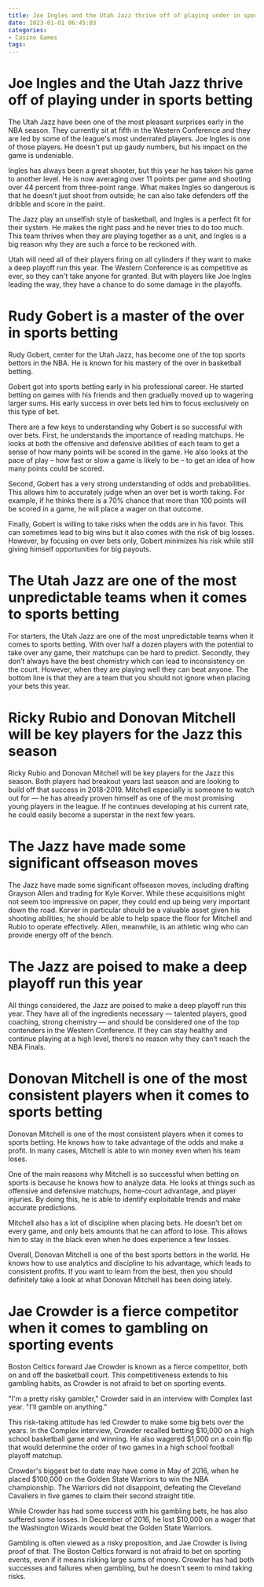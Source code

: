 ```yaml
---
title: Joe Ingles and the Utah Jazz thrive off of playing under in sports betting
date: 2023-01-01 06:45:03
categories:
- Casino Games
tags:
---
```



#  Joe Ingles and the Utah Jazz thrive off of playing under in sports betting

The Utah Jazz have been one of the most pleasant surprises early in the NBA season. They currently sit at fifth in the Western Conference and they are led by some of the league's most underrated players. Joe Ingles is one of those players. He doesn't put up gaudy numbers, but his impact on the game is undeniable.

Ingles has always been a great shooter, but this year he has taken his game to another level. He is now averaging over 11 points per game and shooting over 44 percent from three-point range. What makes Ingles so dangerous is that he doesn't just shoot from outside; he can also take defenders off the dribble and score in the paint.

The Jazz play an unselfish style of basketball, and Ingles is a perfect fit for their system. He makes the right pass and he never tries to do too much. This team thrives when they are playing together as a unit, and Ingles is a big reason why they are such a force to be reckoned with.

Utah will need all of their players firing on all cylinders if they want to make a deep playoff run this year. The Western Conference is as competitive as ever, so they can't take anyone for granted. But with players like Joe Ingles leading the way, they have a chance to do some damage in the playoffs.

#  Rudy Gobert is a master of the over in sports betting

Rudy Gobert, center for the Utah Jazz, has become one of the top sports bettors in the NBA. He is known for his mastery of the over in basketball betting.

Gobert got into sports betting early in his professional career. He started betting on games with his friends and then gradually moved up to wagering larger sums. His early success in over bets led him to focus exclusively on this type of bet.

There are a few keys to understanding why Gobert is so successful with over bets. First, he understands the importance of reading matchups. He looks at both the offensive and defensive abilities of each team to get a sense of how many points will be scored in the game. He also looks at the pace of play – how fast or slow a game is likely to be – to get an idea of how many points could be scored.

Second, Gobert has a very strong understanding of odds and probabilities. This allows him to accurately judge when an over bet is worth taking. For example, if he thinks there is a 70% chance that more than 100 points will be scored in a game, he will place a wager on that outcome.

Finally, Gobert is willing to take risks when the odds are in his favor. This can sometimes lead to big wins but it also comes with the risk of big losses. However, by focusing on over bets only, Gobert minimizes his risk while still giving himself opportunities for big payouts.

#  The Utah Jazz are one of the most unpredictable teams when it comes to sports betting

For starters, the Utah Jazz are one of the most unpredictable teams when it comes to sports betting. With over half a dozen players with the potential to take over any game, their matchups can be hard to predict. Secondly, they don’t always have the best chemistry which can lead to inconsistency on the court. However, when they are playing well they can beat anyone. The bottom line is that they are a team that you should not ignore when placing your bets this year.

# Ricky Rubio and Donovan Mitchell will be key players for the Jazz this season

Ricky Rubio and Donovan Mitchell will be key players for the Jazz this season. Both players had breakout years last season and are looking to build off that success in 2018-2019. Mitchell especially is someone to watch out for — he has already proven himself as one of the most promising young players in the league. If he continues developing at his current rate, he could easily become a superstar in the next few years.

# The Jazz have made some significant offseason moves

The Jazz have made some significant offseason moves, including drafting Grayson Allen and trading for Kyle Korver. While these acquisitions might not seem too impressive on paper, they could end up being very important down the road. Korver in particular should be a valuable asset given his shooting abilities; he should be able to help space the floor for Mitchell and Rubio to operate effectively. Allen, meanwhile, is an athletic wing who can provide energy off of the bench.

# The Jazz are poised to make a deep playoff run this year

All things considered, the Jazz are poised to make a deep playoff run this year. They have all of the ingredients necessary — talented players, good coaching, strong chemistry — and should be considered one of the top contenders in the Western Conference. If they can stay healthy and continue playing at a high level, there’s no reason why they can’t reach the NBA Finals.

#  Donovan Mitchell is one of the most consistent players when it comes to sports betting

Donovan Mitchell is one of the most consistent players when it comes to sports betting. He knows how to take advantage of the odds and make a profit. In many cases, Mitchell is able to win money even when his team loses.

One of the main reasons why Mitchell is so successful when betting on sports is because he knows how to analyze data. He looks at things such as offensive and defensive matchups, home-court advantage, and player injuries. By doing this, he is able to identify exploitable trends and make accurate predictions.

Mitchell also has a lot of discipline when placing bets. He doesn’t bet on every game, and only bets amounts that he can afford to lose. This allows him to stay in the black even when he does experience a few losses.

Overall, Donovan Mitchell is one of the best sports bettors in the world. He knows how to use analytics and discipline to his advantage, which leads to consistent profits. If you want to learn from the best, then you should definitely take a look at what Donovan Mitchell has been doing lately.

#  Jae Crowder is a fierce competitor when it comes to gambling on sporting events

Boston Celtics forward Jae Crowder is known as a fierce competitor, both on and off the basketball court. This competitiveness extends to his gambling habits, as Crowder is not afraid to bet on sporting events.

"I'm a pretty risky gambler," Crowder said in an interview with Complex last year. "I'll gamble on anything."

This risk-taking attitude has led Crowder to make some big bets over the years. In the Complex interview, Crowder recalled betting $10,000 on a high school basketball game and winning. He also wagered $1,000 on a coin flip that would determine the order of two games in a high school football playoff matchup.

Crowder's biggest bet to date may have come in May of 2016, when he placed $100,000 on the Golden State Warriors to win the NBA championship. The Warriors did not disappoint, defeating the Cleveland Cavaliers in five games to claim their second straight title.

While Crowder has had some success with his gambling bets, he has also suffered some losses. In December of 2016, he lost $10,000 on a wager that the Washington Wizards would beat the Golden State Warriors.



Gambling is often viewed as a risky proposition, and Jae Crowder is living proof of that. The Boston Celtics forward is not afraid to bet on sporting events, even if it means risking large sums of money. Crowder has had both successes and failures when gambling, but he doesn't seem to mind taking risks.